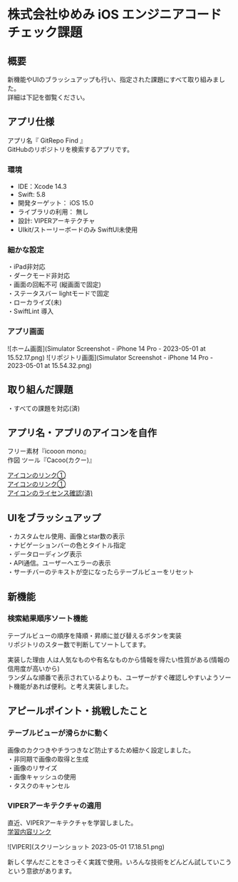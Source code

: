 # 株式会社ゆめみ iOS エンジニアコードチェック課題

## 概要

新機能やUIのブラッシュアップも行い、指定された課題にすべて取り組みました。  
詳細は下記を御覧ください。

## アプリ仕様

アプリ名『 GitRepo Find 』  
GitHubのリポジトリを検索するアプリです。

### 環境

- IDE：Xcode 14.3 
- Swift: 5.8 
- 開発ターゲット： iOS 15.0
- ライブラリの利用： 無し
- 設計: VIPERアーキテクチャ
- UIkit/ストーリーボードのみ SwiftUI未使用

### 細かな設定

・iPad非対応  
・ダークモード非対応  
・画面の回転不可 (縦画面で固定)  
・ステータスバー lightモードで固定  
・ローカライズ(未)  
・SwiftLint 導入  

### アプリ画面
![ホーム画面](Simulator Screenshot - iPhone 14 Pro - 2023-05-01 at 15.52.17.png)
![リポジトリ画面](Simulator Screenshot - iPhone 14 Pro - 2023-05-01 at 15.54.32.png)

## 取り組んだ課題
・すべての課題を対応(済)

## アプリ名・アプリのアイコンを自作
フリー素材『icooon mono』  
作図 ツール『Cacoo(カクー)』

[アイコンのリンク①](https://icooon-mono.com/14925-%e7%81%ab%e6%98%9f%e4%ba%ba%e3%82%a2%e3%82%a4%e3%82%b3%e3%83%b33/)  
[アイコンのリンク①](https://icooon-mono.com/00039-%e6%a4%9c%e7%b4%a2%e7%94%a8%e3%81%ae%e8%99%ab%e7%9c%bc%e9%8f%a1%e3%82%a2%e3%82%a4%e3%82%b3%e3%83%b3%e7%b4%a0%e6%9d%90/)  
[アイコンのライセンス確認(済)](https://icooon-mono.com/license/)

## UIをブラッシュアップ
・カスタムセル使用、画像とstar数の表示  
・ナビゲーションバーの色とタイトル指定  
・データローディング表示  
・API通信。ユーザーへエラーの表示  
・サーチバーのテキストが空になったらテーブルビューをリセット  

## 新機能

### 検索結果順序ソート機能
テーブルビューの順序を降順・昇順に並び替えるボタンを実装  
リポジトリのスター数で判断してソートしてます。

実装した理由
人は人気なものや有名なものから情報を得たい性質がある(情報の信用度が高いから)  
ランダムな順番で表示されているよりも、ユーザーがすぐ確認しやすいようソート機能があれば便利。と考え実装しました。

## アピールポイント・挑戦したこと

### テーブルビューが滑らかに動く

画像のカクつきやチラつきなど防止するため細かく設定しました。  
・非同期で画像の取得と生成  
・画像のリサイズ  
・画像キャッシュの使用  
・タスクのキャンセル  

### VIPERアーキテクチャの適用

直近、VIPERアーキテクチャを学習しました。  
[学習内容リンク](https://www.notion.so/VIPER-45727e3a383f4e98b4416ca19a0cd9a2)  

![VIPER](スクリーンショット 2023-05-01 17.18.51.png)

新しく学んだことをさっそく実践で使用。いろんな技術をどんどん試していこうという意欲があります。
